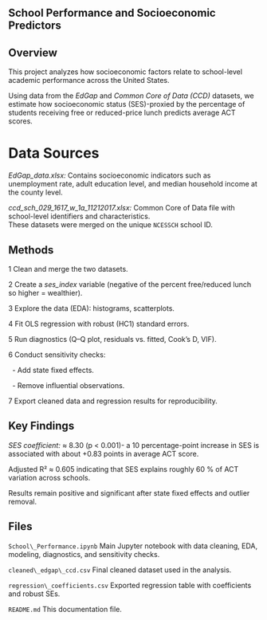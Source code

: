 ## School Performance and Socioeconomic Predictors

## Overview

This project analyzes how socioeconomic factors relate to school-level academic performance across the United States.  

Using data from the *EdGap* and *Common Core of Data (CCD)* datasets, we estimate how socioeconomic status (SES)-proxied by the percentage of students receiving free or reduced-price lunch predicts average ACT scores.



# Data Sources

*EdGap\_data.xlsx:* Contains socioeconomic indicators such as unemployment rate, adult education level, and median household income at the county level.  

*ccd\_sch\_029\_1617\_w\_1a\_11212017.xlsx:* Common Core of Data file with school-level identifiers and characteristics.  
These datasets were merged on the unique `NCESSCH` school ID.



## Methods

1 Clean and merge the two datasets.  

2 Create a *ses\_index* variable (negative of the percent free/reduced lunch so higher = wealthier).  

3 Explore the data (EDA): histograms, scatterplots.  

4 Fit OLS regression with robust (HC1) standard errors.  

5 Run diagnostics (Q–Q plot, residuals vs. fitted, Cook’s D, VIF).  

6 Conduct sensitivity checks:  

&nbsp;  - Add state fixed effects.  

&nbsp;  - Remove influential observations.  

7 Export cleaned data and regression results for reproducibility.



## Key Findings

*SES coefficient:* ≈ 8.30 (p < 0.001)- a 10 percentage-point increase in SES is associated with about +0.83 points in average ACT score.  

Adjusted R² ≈ 0.605 indicating that SES explains roughly 60 % of ACT variation across schools.  

Results remain positive and significant after state fixed effects and outlier removal.



## Files


 `School\_Performance.ipynb`  Main Jupyter notebook with data cleaning, EDA, modeling, diagnostics, and sensitivity checks. 

 `cleaned\_edgap\_ccd.csv`  Final cleaned dataset used in the analysis. 
 
 `regression\_coefficients.csv`  Exported regression table with coefficients and robust SEs. 

 `README.md` This documentation file.


 

